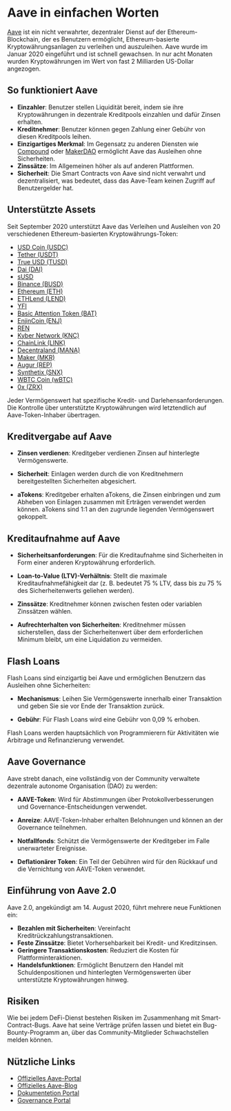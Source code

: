 # Aave in einfachen Worten

[Aave](https://app.aave.com/) ist ein nicht verwahrter, dezentraler Dienst auf der Ethereum-Blockchain, der es Benutzern ermöglicht, Ethereum-basierte Kryptowährungsanlagen zu verleihen und auszuleihen. Aave wurde im Januar 2020 eingeführt und ist schnell gewachsen. In nur acht Monaten wurden Kryptowährungen im Wert von fast 2 Milliarden US-Dollar angezogen.

## So funktioniert Aave

- **Einzahler**: Benutzer stellen Liquidität bereit, indem sie ihre Kryptowährungen in dezentrale Kreditpools einzahlen und dafür Zinsen erhalten.
- **Kreditnehmer**: Benutzer können gegen Zahlung einer Gebühr von diesen Kreditpools leihen.
- **Einzigartiges Merkmal**: Im Gegensatz zu anderen Diensten wie [Compound](../../token_guides/de/compound.md) oder [MakerDAO](../../token_guides/de/makerdao.md) ermöglicht Aave das Ausleihen ohne Sicherheiten.
- **Zinssätze**: Im Allgemeinen höher als auf anderen Plattformen.
- **Sicherheit**: Die Smart Contracts von Aave sind nicht verwahrt und dezentralisiert, was bedeutet, dass das Aave-Team keinen Zugriff auf Benutzergelder hat.

## Unterstützte Assets

Seit September 2020 unterstützt Aave das Verleihen und Ausleihen von 20 verschiedenen Ethereum-basierten Kryptowährungs-Token:

- [USD Coin (USDC)](https://app.aave.com/reserve-overview/USDC?pool=Aave)
- [Tether (USDT)](https://app.aave.com/reserve-overview/USDT?pool=Aave)
- [True USD (TUSD)](https://app.aave.com/reserve-overview/TUSD?pool=Aave)
- [Dai (DAI)](https://app.aave.com/reserve-overview/DAI?pool=Aave)
- [sUSD](https://app.aave.com/reserve-overview/SUSD?pool=Aave)
- [Binance (BUSD)](https://app.aave.com/reserve-overview/BUSD?pool=Aave)
- [Ethereum (ETH)](https://app.aave.com/reserve-overview/ETH?pool=Aave)
- [ETHLend (LEND)](https://app.aave.com/reserve-overview/LEND?pool=Aave)
- [YFI](https://app.aave.com/reserve-overview/YFI?pool=Aave)
- [Basic Attention Token (BAT)](https://app.aave.com/reserve-overview/BAT?pool=Aave)
- [EnjinCoin (ENJ)](https://app.aave.com/reserve-overview/ENJ?pool=Aave)
- [REN](https://app.aave.com/reserve-overview/REN?pool=Aave)
- [Kyber Network (KNC)](https://app.aave.com/reserve-overview/KNC?pool=Aave)
- [ChainLink (LINK)](https://app.aave.com/reserve-overview/LINK?pool=Aave)
- [Decentraland (MANA)](https://app.aave.com/reserve-overview/MANA?pool=Aave)
- [Maker (MKR)](https://app.aave.com/reserve-overview/MKR?pool=Aave)
- [Augur (REP)](https://app.aave.com/reserve-overview/REP?pool=Aave)
- [Synthetix (SNX)](https://app.aave.com/reserve-overview/SNX?pool=Aave)
- [WBTC Coin (wBTC)](https://app.aave.com/reserve-overview/WBTC?pool=Aave)
- [0x (ZRX)](https://app.aave.com/reserve-overview/ZRX?pool=Aave)

Jeder Vermögenswert hat spezifische Kredit- und Darlehensanforderungen. Die Kontrolle über unterstützte Kryptowährungen wird letztendlich auf Aave-Token-Inhaber übertragen.

## Kreditvergabe auf Aave

- **Zinsen verdienen**: Kreditgeber verdienen Zinsen auf hinterlegte Vermögenswerte.

- **Sicherheit**: Einlagen werden durch die von Kreditnehmern bereitgestellten Sicherheiten abgesichert.

- **aTokens**: Kreditgeber erhalten aTokens, die Zinsen einbringen und zum Abheben von Einlagen zusammen mit Erträgen verwendet werden können. aTokens sind 1:1 an den zugrunde liegenden Vermögenswert gekoppelt.

## Kreditaufnahme auf Aave

- **Sicherheitsanforderungen**: Für die Kreditaufnahme sind Sicherheiten in Form einer anderen Kryptowährung erforderlich.

- **Loan-to-Value (LTV)-Verhältnis**: Stellt die maximale Kreditaufnahmefähigkeit dar (z. B. bedeutet 75 % LTV, dass bis zu 75 % des Sicherheitenwerts geliehen werden).

- **Zinssätze**: Kreditnehmer können zwischen festen oder variablen Zinssätzen wählen.

- **Aufrechterhalten von Sicherheiten**: Kreditnehmer müssen sicherstellen, dass der Sicherheitenwert über dem erforderlichen Minimum bleibt, um eine Liquidation zu vermeiden.

## Flash Loans

Flash Loans sind einzigartig bei Aave und ermöglichen Benutzern das Ausleihen ohne Sicherheiten:

- **Mechanismus**: Leihen Sie Vermögenswerte innerhalb einer Transaktion und geben Sie sie vor Ende der Transaktion zurück.

- **Gebühr**: Für Flash Loans wird eine Gebühr von 0,09 % erhoben.

Flash Loans werden hauptsächlich von Programmierern für Aktivitäten wie Arbitrage und Refinanzierung verwendet.

## Aave Governance

Aave strebt danach, eine vollständig von der Community verwaltete dezentrale autonome Organisation (DAO) zu werden:

- **AAVE-Token**: Wird für Abstimmungen über Protokollverbesserungen und Governance-Entscheidungen verwendet.

- **Anreize**: AAVE-Token-Inhaber erhalten Belohnungen und können an der Governance teilnehmen.

- **Notfallfonds**: Schützt die Vermögenswerte der Kreditgeber im Falle unerwarteter Ereignisse.

- **Deflationärer Token**: Ein Teil der Gebühren wird für den Rückkauf und die Vernichtung von AAVE-Token verwendet.

## Einführung von Aave 2.0

Aave 2.0, angekündigt am 14. August 2020, führt mehrere neue Funktionen ein:

- **Bezahlen mit Sicherheiten**: Vereinfacht Kreditrückzahlungstransaktionen.
- **Feste Zinssätze**: Bietet Vorhersehbarkeit bei Kredit- und Kreditzinsen.
- **Geringere Transaktionskosten**: Reduziert die Kosten für Plattforminteraktionen.
- **Handelsfunktionen**: Ermöglicht Benutzern den Handel mit Schuldenpositionen und hinterlegten Vermögenswerten über unterstützte Kryptowährungen hinweg.

## Risiken

Wie bei jedem DeFi-Dienst bestehen Risiken im Zusammenhang mit Smart-Contract-Bugs. Aave hat seine Verträge prüfen lassen und bietet ein Bug-Bounty-Programm an, über das Community-Mitglieder Schwachstellen melden können.

## Nützliche Links

- [Offizielles Aave-Portal](https://app.aave.com/)
- [Offizielles Aave-Blog](https://medium.com/aave)
- [Dokumentetion Portal](https://docs.aave.com/portal/)
- [Governance Portal](https://governance.aave.com)